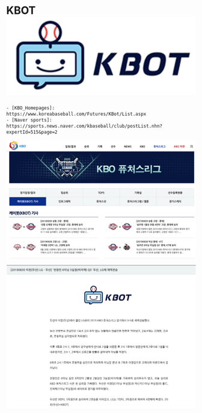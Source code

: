 # KBOT ![logo](./img/logo.png)

	- [KBO_Homepages]: https://www.koreabaseball.com/Futures/KBot/List.aspx
	- [Naver sports]: https://sports.news.naver.com/kbaseball/club/postList.nhn?expertId=515&page=2

![screensh](./img/KBO_Homepage.png)

![screensh](./img/articles.png)

